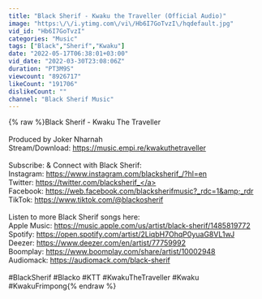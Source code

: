```yaml
---
title: "Black Sherif - Kwaku the Traveller (Official Audio)"
image: "https:\/\/i.ytimg.com\/vi\/Hb6I7GoTvzI\/hqdefault.jpg"
vid_id: "Hb6I7GoTvzI"
categories: "Music"
tags: ["Black","Sherif","Kwaku"]
date: "2022-05-17T06:38:01+03:00"
vid_date: "2022-03-30T23:08:06Z"
duration: "PT3M9S"
viewcount: "8926717"
likeCount: "191706"
dislikeCount: ""
channel: "Black Sherif Music"
---
```

{% raw %}Black Sherif - Kwaku The Traveller<br /><br />Produced by Joker Nharnah<br />Stream/Download: <a rel="nofollow" target="blank" href="https://music.empi.re/kwakuthetraveller">https://music.empi.re/kwakuthetraveller</a><br /><br />Subscribe: &amp; Connect with Black Sherif:<br />Instagram: <a rel="nofollow" target="blank" href="https://www.instagram.com/blacksherif_/?hl=en">https://www.instagram.com/blacksherif_/?hl=en</a><br />Twitter: <a rel="nofollow" target="blank" href="https://twitter.com/blacksherif_">https://twitter.com/blacksherif_</a><br />Facebook: <a rel="nofollow" target="blank" href="https://web.facebook.com/blacksherifmusic?_rdc=1&amp;_rdr">https://web.facebook.com/blacksherifmusic?_rdc=1&amp;_rdr</a><br />TikTok: <a rel="nofollow" target="blank" href="https://www.tiktok.com/@blackosherif">https://www.tiktok.com/@blackosherif</a><br /><br />Listen to more Black Sherif songs here:<br />Apple Music: <a rel="nofollow" target="blank" href="https://music.apple.com/us/artist/black-sherif/1485819772">https://music.apple.com/us/artist/black-sherif/1485819772</a><br />Spotify: <a rel="nofollow" target="blank" href="https://open.spotify.com/artist/2LiqbH7OhqP0yuaG8VL1wJ">https://open.spotify.com/artist/2LiqbH7OhqP0yuaG8VL1wJ</a><br />Deezer: <a rel="nofollow" target="blank" href="https://www.deezer.com/en/artist/77759992">https://www.deezer.com/en/artist/77759992</a><br />Boomplay: <a rel="nofollow" target="blank" href="https://www.boomplay.com/share/artist/10002948">https://www.boomplay.com/share/artist/10002948</a><br />Audiomack: <a rel="nofollow" target="blank" href="https://audiomack.com/black-sherif">https://audiomack.com/black-sherif</a><br /><br />#BlackSherif #Blacko #KTT #KwakuTheTraveller #Kwaku #KwakuFrimpong{% endraw %}
